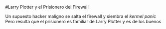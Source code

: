 #Larry Plotter y el Prisionero del Firewall

Un supuesto hacker maligno se salta el firewall y siembra el *kermel panic*
Pero resulta que el prisionero es familiar de Larry Plotter y es de los buenos
